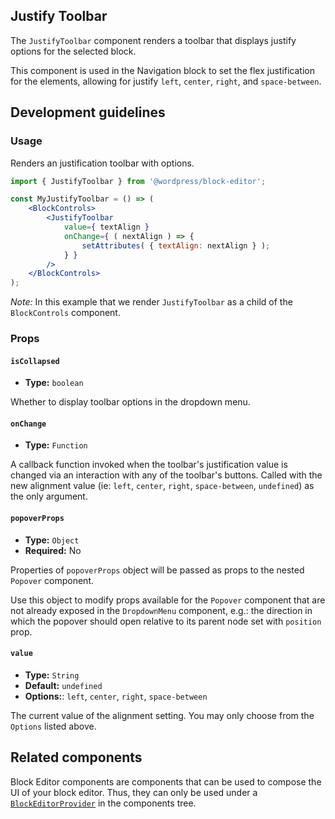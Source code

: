 ## Justify Toolbar

The `JustifyToolbar` component renders a toolbar that displays justify options for the selected block.

This component is used in the Navigation block to set the flex justification for the elements, allowing for justify `left`, `center`, `right`, and `space-between`.

## Development guidelines

### Usage

Renders an justification toolbar with options.

```jsx
import { JustifyToolbar } from '@wordpress/block-editor';

const MyJustifyToolbar = () => (
	<BlockControls>
		<JustifyToolbar
			value={ textAlign }
			onChange={ ( nextAlign ) => {
				setAttributes( { textAlign: nextAlign } );
			} }
		/>
	</BlockControls>
);
```
_Note:_ In this example that we render `JustifyToolbar` as a child of the `BlockControls` component.

### Props

#### `isCollapsed`
* **Type:** `boolean`

Whether to display toolbar options in the dropdown menu.

#### `onChange`
* **Type:** `Function`

A callback function invoked when the toolbar's justification value is changed via an interaction with any of the toolbar's buttons. Called with the new alignment value (ie: `left`, `center`, `right`, `space-between`, `undefined`) as the only argument.


#### `popoverProps`
* **Type:** `Object`
* **Required:** No

Properties of `popoverProps` object will be passed as props to the nested `Popover` component.

Use this object to modify props available for the `Popover` component that are not already exposed in the `DropdownMenu` component, e.g.: the direction in which the popover should open relative to its parent node set with `position` prop.

#### `value`
* **Type:** `String`
* **Default:** `undefined`
* **Options:**: `left`, `center`, `right`, `space-between`

The current value of the alignment setting. You may only choose from the `Options` listed above.

## Related components

Block Editor components are components that can be used to compose the UI of your block editor. Thus, they can only be used under a [`BlockEditorProvider`](https://github.com/WordPress/gutenberg/blob/HEAD/packages/block-editor/src/components/provider/README.md) in the components tree.

